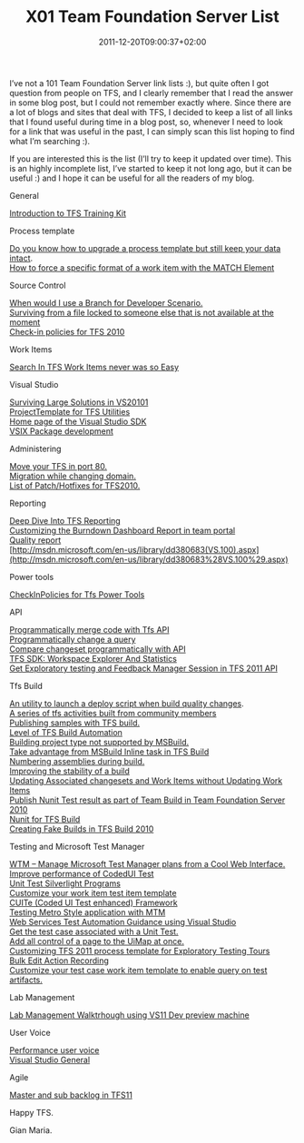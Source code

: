 ﻿---
title: "X01 Team Foundation Server List"
description: ""
date: 2011-12-20T09:00:37+02:00
draft: false
tags: [Team Foundation Server]
categories: [Team Foundation Server]
---
I’ve not a 101 Team Foundation Server link lists :), but quite often I got question from people on TFS, and I clearly remember that I read the answer in some blog post, but I could not remember exactly where. Since there are a lot of blogs and sites that deal with TFS, I decided to keep a list of all links that I found useful during time in a blog post, so, whenever I need to look for a link that was useful in the past, I can simply scan this list hoping to find what I’m searching :).

If you are interested this is the list (I’ll try to keep it updated over time). This is an highly incomplete list, I’ve started to keep it not long ago, but it can be useful :) and I hope it can be useful for all the readers of my blog.

General

[Introduction to TFS Training Kit](http://www.microsoft.com/download/en/details.aspx?id=27152)

Process template

[Do you know how to upgrade a process template but still keep your data intact](http://blog.hinshelwood.com/do-you-know-how-to-upgrade-a-process-template-but-still-keep-your-data-intact/).      
[How to force a specific format of a work item with the MATCH Element](http://blogs.microsoft.co.il/blogs/shair/archive/2011/12/18/validate-field-format-in-work-items-using-match-element.aspx?utm_source=feedburner&amp;utm_medium=feed&amp;utm_campaign=Feed%3A+ShaiRaiten+%28Shai+Raiten%29)

Source Control

[When would I use a Branch for Developer Scenario.](http://blogs.msdn.com/b/billheys/archive/2011/08/02/when-would-i-use-a-branch-for-developer-scenario.aspx)  
[Surviving from a file locked to someone else that is not available at the moment](http://blog.discountasp.net/using-the-tf-command-line-utility-to-recover-from-a-minor-catastrophe/)  
[Check-in policies for TFS 2010](http://msmvps.com/blogs/vstsblog/archive/2011/06/14/available-check-in-policies-for-team-foundation-server-2010.aspx)

Work Items

[Search In TFS Work Items never was so Easy](http://www.dzone.com/links/r/search_in_tfs_work_items_never_was_so_easy_.html)

Visual Studio

[Surviving Large Solutions in VS20101](http://blogs.msdn.com/b/jjameson/archive/2009/03/06/large-visual-studio-solutions-by-loading-unloading-projects.aspx)  
[ProjectTemplate for TFS Utilities](http://msmvps.com/blogs/vstsblog/archive/2011/11/16/download-visual-studio-2010-project-template-for-tfs-utilities.aspx)  
[Home page of the Visual Studio SDK](http://msdn.microsoft.com/en-us/vstudio/ff718165)  
[VSIX Package development](http://archive.msdn.microsoft.com/VS2010PDF/Release/ProjectReleases.aspx?ReleaseId=4568)

Administering

[Move your TFS in port 80.](http://blogs.msdn.com/b/bharry/archive/2011/07/25/putting-tfs-on-port-80.aspx)  
[Migration while changing domain.](http://blog.nwcadence.com/2011/11/how-to-migrate-tfs-2008-deployment-to-tfs-2010/)  
[List of Patch/Hotfixes for TFS2010.](http://blogs.msdn.com/b/granth/archive/2012/01/03/tfs-2010-what-service-packs-and-hotfixes-should-i-install.aspx)

Reporting

[Deep Dive Into TFS Reporting](http://blogs.msdn.com/b/bryang/archive/2011/06/08/deep-dive-into-tfs-reporting.aspx)  
[Customizing the Burndown Dashboard Report in team portal](http://codesmartnothard.com/CustomizingTheBurndow-boardReportInTheTFS2010TeamPortal.aspx)  
[Quality report](http://download.microsoft.com/download/A/B/5/AB5B5163-4A69-49D9-BCF4-D514CE12BF36/Making_Real-Time_Decisions.pdf)  
[http://msdn.microsoft.com/en-us/library/dd380683(VS.100).aspx](http://msdn.microsoft.com/en-us/library/dd380683%28VS.100%29.aspx)

Power tools

[CheckInPolicies for Tfs Power Tools](http://msmvps.com/blogs/vstsblog/archive/2011/06/14/available-check-in-policies-for-team-foundation-server-2010.aspx)

API

[Programmatically merge code with Tfs API](http://geekswithblogs.net/TarunArora/archive/2011/06/26/tfs-2010-sdk-smart-merge-programmatically-create-your-own-merge.aspx)  
[Programmatically change a query](http://blogs.msdn.com/b/jongallant/archive/2011/07/18/how-to-programmatically-modify-a-tfs-query-with-c.aspx)  
[Compare changeset programmatically with API](http://geekswithblogs.net/TarunArora/archive/2011/07/23/tfs-sdk-compare-changesets-programmatically.aspx)  
[TFS SDK: Workspace Explorer And Statistics](http://geekswithblogs.net/TarunArora/archive/2011/08/30/tfs-sdk-workspace-explorer.aspx)  
[Get Exploratory testing and Feedback Manager Session in TFS 2011 API](http://geekswithblogs.net/TarunArora/archive/2011/12/12/tfs-2011-api-how-to-get-exploratory-testing-and-feedback-manager.aspx?utm_source=feedburner&amp;utm_medium=feed&amp;utm_campaign=Feed%3A+geekswithblogs+%28Geekswithblogs.net%29&amp;utm_content=Google+Reader)

Tfs Build

[An utility to launch a deploy script when build quality changes](http://tfsdeployer.codeplex.com/).      
[A series of tfs activities built from community members](http://tfsbuildextensions.codeplex.com)  
[Publishing samples with TFS build.](http://seesharper.wordpress.com/2011/05/18/publishing-samples-as-part-of-your-product-with-team-build-and-tfs/?utm_source=feedburner&amp;utm_medium=feed&amp;utm_campaign=Feed%3A+nwcadence+%28Thoughts+on+VSTS%2C+TFS+and+ALM%29&amp;utm_content=FeedBurner)  
[Level of TFS Build Automation](http://visualstudiomagazine.com/articles/2011/07/01/pfcov_tfs2010-builds.aspx)  
[Building project type not supported by MSBuild.](http://donovanbrown.com/post/I-need-to-build-a-project-that-is-not-supported-by-MSBuild.aspX)  
[Take advantage from MSBuild Inline task in TFS Build](http://blogs.msdn.com/b/jpricket/archive/2011/08/23/inline-tasks-for-msbuild-that-work-with-tfs.aspx)  
[Numbering assemblies during build.](http://www.wintellect.com/CS/blogs/jrobbins/archive/2011/09/05/tfs-2010-build-numbers-file-versions-from-inside-your-c-and-c-projects.aspx)  
[Improving the stability of a build](http://altdevblogaday.com/2011/08/31/how-to-improve-build-stability/)  
[Updating Associated changesets and Work Items without Updating Work Items](http://blogs.msdn.com/b/willbar/archive/2011/12/15/updating-associated-changesets-and-work-items-without-updating-work-items.aspx)  
[Publish Nunit Test result as part of Team Build in Team Foundation Server 2010](http://www.heikura.info/publish-nunit-test-results-as-part-of-team-build-in-team-foundation-server-2010)  
[Nunit for TFS Build](http://nunit4teambuild.codeplex.com/)  
[Creating Fake Builds in TFS Build 2010](http://blogs.msdn.com/b/jpricket/archive/2010/02/23/creating-fake-builds-in-tfs-build-2010.aspx)

Testing and Microsoft Test Manager

[WTM – Manage Microsoft Test Manager plans from a Cool Web Interface.](http://www.sela.co.il/alm/products_WTM.html)  
[Improve performance of CodedUI Test](http://blogs.msdn.com/b/vstsqualitytools/archive/2011/07/06/improving-the-performance-of-your-coded-ui-tests.aspx)  
[Unit Test Silverlight Programs](http://blog.benday.com/archive/2011/07/18/Silverlight-Coded-UI-Tests-with-UserControls-amp-AutomationProperties.aspx)  
[Customize your work item test item template](http://blogs.msdn.com/b/vstsqualitytools/archive/2011/09/21/customize-your-test-case-work-item-template-to-enable-query-on-test-suites-test-plans-test-categories-and-execution-statistics.aspx)  
[CUITe (Coded UI Test enhanced) Framework](http://cuite.codeplex.com/)  
[Testing Metro Style application with MTM](http://blogs.msdn.com/b/visualstudioalm/archive/2011/09/21/manual-testing-tools-for-windows-8-metro-style-applications.aspx)  
[Web Services Test Automation Guidance using Visual Studio](http://blogs.msdn.com/b/geektester/archive/2011/12/10/web-services-test-automation-guidance-using-vs-2010-unit-test-amp-web-test.aspx)  
[Get the test case associated with a Unit Test.](http://blogs.msdn.com/b/gautamg/archive/2011/12/30/how-to-get-the-test-case-associated-with-the-unit-test.aspx)  
[Add all control of a page to the UiMap at once.](http://blogs.msdn.com/b/mathew_aniyan/archive/2011/03/31/howto-add-all-controls-on-a-page-to-the-ui-map.aspx)  
[Customizing TFS 2011 process template for Exploratory Testing Tours](http://geekswithblogs.net/TarunArora/archive/2011/12/11/customising-tfs-2011-process-template-for-exploratory-testing-tours-using.aspx?utm_source=feedburner&amp;utm_medium=feed&amp;utm_campaign=Feed%3A+geekswithblogs+%28Geekswithblogs.net%29&amp;utm_content=Google+Reader)  
[Bulk Edit Action Recording](http://blogs.msdn.com/b/visualstudioalm/archive/2011/12/29/how-to-bulk-edit-action-recording.aspx)  
[Customize your test case work item template to enable query on test artifacts.](http://blogs.msdn.com/b/vstsqualitytools/archive/2011/09/21/customize-your-test-case-work-item-template-to-enable-query-on-test-suites-test-plans-test-categories-and-execution-statistics.aspx)

Lab Management

[Lab Management Walktrhough using VS11 Dev preview machine](http://blogs.msdn.com/b/lab_management/archive/2011/11/12/lab-management-walkthrough-using-visual-studio-11-developer-preview-virtual-machine.aspx)

User Voice

[Performance user voice](http://visualstudio.uservoice.com/forums/131389-visual-studio-performance/filters/top)  
[Visual Studio General](http://visualstudio.uservoice.com/forums/121579-visual-studio)

Agile

[Master and sub backlog in TFS11](http://blogs.msdn.com/b/greggboer/archive/2012/01/27/tfs-vnext-configuring-your-project-to-have-a-master-backlog-and-sub-teams.aspx)

Happy TFS.

Gian Maria.
